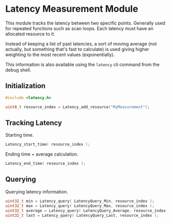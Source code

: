 # Latency Measurement Module

This module tracks the latency between two specific points.
Generally used for repeated functions such as scan loops.
Each latency must have an allocated resource to it.

Instead of keeping a list of past latencies, a sort of moving average (not actually, but something that's fast to calculate) is used giving higher weighting to the most recent values (exponentially).

This information is also available using the `latency` cli command from the debug shell.


## Initialization

```c
#include <latency.h>
```

```c
uint8_t resource_index = Latency_add_resource("MyMeasurement");
```


## Tracking Latency

Starting time.
```c
Latency_start_time( resource_index );
```

Ending time + average calculation.
```c
Latency_end_time( resource_index );
```


## Querying

Querying latency information.
```c
uint32_t min = Latency_query( LatencyQuery_Min, resource_index );
uint32_t max = Latency_query( LatencyQuery_Max, resource_index );
uint32_t average = Latency_query( LatencyQuery_Average, resource_index );
uint32_t last = Latency_query( LatencyQuery_Last, resource_index );
```

